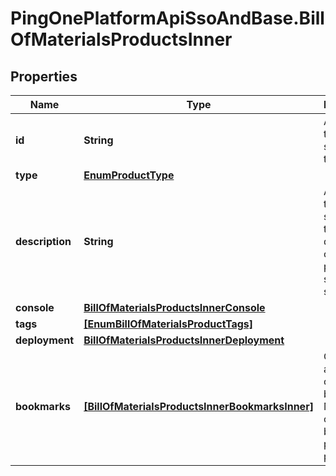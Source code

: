 # PingOnePlatformApiSsoAndBase.BillOfMaterialsProductsInner

## Properties

Name | Type | Description | Notes
------------ | ------------- | ------------- | -------------
**id** | **String** | A string that specifies the BOM ID | [optional] [readonly] 
**type** | [**EnumProductType**](EnumProductType.md) |  | 
**description** | **String** | A string that specifies the description of the product or standalone service | [optional] [readonly] 
**console** | [**BillOfMaterialsProductsInnerConsole**](BillOfMaterialsProductsInnerConsole.md) |  | [optional] 
**tags** | [**[EnumBillOfMaterialsProductTags]**](EnumBillOfMaterialsProductTags.md) |  | [optional] 
**deployment** | [**BillOfMaterialsProductsInnerDeployment**](BillOfMaterialsProductsInnerDeployment.md) |  | [optional] 
**bookmarks** | [**[BillOfMaterialsProductsInnerBookmarksInner]**](BillOfMaterialsProductsInnerBookmarksInner.md) | Optional array of custom bookmarks. Maximum of five bookmarks per product. | [optional] 


